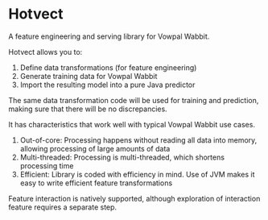 Hotvect
==========
A feature engineering and serving library for Vowpal Wabbit.


Hotvect allows you to:
1. Define data transformations (for feature engineering)
2. Generate training data for Vowpal Wabbit
3. Import the resulting model into a pure Java predictor

The same data transformation code will be used for training and prediction, making sure that 
there will be no discrepancies.

It has characteristics that work well with typical Vowpal Wabbit use cases.
1. Out-of-core: Processing happens without reading all data into memory, allowing processing of large amounts of data
2. Multi-threaded: Processing is multi-threaded, which shortens processing time
3. Efficient: Library is coded with efficiency in mind. Use of JVM makes it easy to write efficient feature transformations

Feature interaction is natively supported, although exploration of interaction feature requires a separate step.
